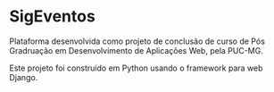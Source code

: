 # SigEventos
Plataforma desenvolvida como projeto de conclusão de curso de Pós Gradruação em Desenvolvimento de Aplicações Web, pela PUC-MG.

Este projeto foi construído em Python usando o framework para web Django.
